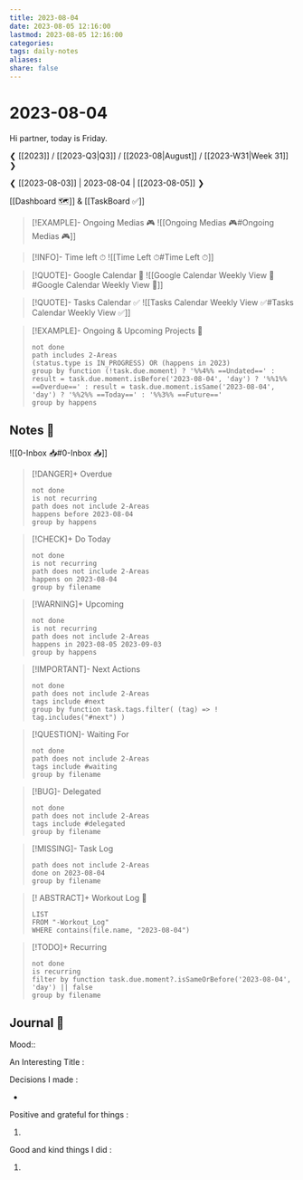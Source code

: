 ```yaml
---
title: 2023-08-04
date: 2023-08-05 12:16:00
lastmod: 2023-08-05 12:16:00
categories: 
tags: daily-notes
aliases: 
share: false 
---
```


# 2023-08-04

Hi partner, today is Friday.

❮ [[2023]] / [[2023-Q3|Q3]] / [[2023-08|August]] / [[2023-W31|Week 31]] ❯

❮ [[2023-08-03]] | 2023-08-04 | [[2023-08-05]] ❯

[[Dashboard 🗺️]] & [[TaskBoard ✅]]

> [!EXAMPLE]- Ongoing Medias 🎮
> ![[Ongoing Medias 🎮#Ongoing Medias 🎮]]

> [!INFO]- Time left ⏱
> ![[Time Left ⏱#Time Left ⏱]]

> [!QUOTE]- Google Calendar 📅
> ![[Google Calendar Weekly View 📅#Google Calendar Weekly View 📅]]

> [!QUOTE]- Tasks Calendar ✅
> ![[Tasks Calendar Weekly View ✅#Tasks Calendar Weekly View ✅]]

> [!EXAMPLE]- Ongoing & Upcoming Projects 🎯
>
> ```tasks
> not done
> path includes 2-Areas
> (status.type is IN_PROGRESS) OR (happens in 2023)
> group by function (!task.due.moment) ? '%%4%% ==Undated==' : result = task.due.moment.isBefore('2023-08-04', 'day') ? '%%1%% ==Overdue==' : result = task.due.moment.isSame('2023-08-04', 'day') ? '%%2%% ==Today==' : '%%3%% ==Future=='
> group by happens
> ```

## Notes 📝



![[0-Inbox 📥#0-Inbox 📥]]

> [!DANGER]+ Overdue
> ```tasks
> not done
> is not recurring
> path does not include 2-Areas
> happens before 2023-08-04
> group by happens
> ```

> [!CHECK]+ Do Today
> ```tasks
> not done
> is not recurring
> path does not include 2-Areas
> happens on 2023-08-04
> group by filename
> ```

> [!WARNING]+ Upcoming
> ```tasks
> not done
> is not recurring
> path does not include 2-Areas
> happens in 2023-08-05 2023-09-03
> group by happens
> ```

> [!IMPORTANT]- Next Actions
> ```tasks
> not done
> path does not include 2-Areas
> tags include #next
> group by function task.tags.filter( (tag) => ! tag.includes("#next") )
> ```

> [!QUESTION]- Waiting For
> ```tasks
> not done
> path does not include 2-Areas
> tags include #waiting
> group by filename
> ```

> [!BUG]- Delegated
> ```tasks
> not done
> path does not include 2-Areas
> tags include #delegated
> group by filename
> ```

> [!MISSING]- Task Log
> ```tasks
> path does not include 2-Areas
> done on 2023-08-04
> group by filename
> ```

> [! ABSTRACT]+ Workout Log 💪
> ```dataview
> LIST
> FROM "-Workout_Log"
> WHERE contains(file.name, "2023-08-04")
> ```

> [!TODO]+ Recurring
> ```tasks
> not done
> is recurring
> filter by function task.due.moment?.isSameOrBefore('2023-08-04', 'day') || false
> group by filename 
> ```

## Journal 📔

Mood::

An Interesting Title : 



Decisions I made :

- 

Positive and grateful for things :

1. 

Good and kind things I did :

1. 